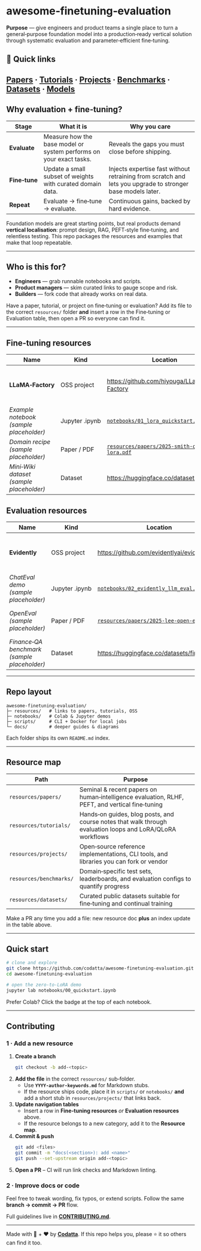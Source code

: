 # awesome‑finetuning‑evaluation

**Purpose** — give engineers and product teams a single place to turn a general‑purpose foundation model into a production‑ready vertical solution through systematic evaluation and parameter‑efficient fine‑tuning.

## 🚀 Quick links
[Papers](resources/papers/) · [Tutorials](resources/tutorials/) · [Projects](resources/projects/) · [Benchmarks](resources/benchmarks/) · [Datasets](resources/datasets/) 
· [Models](resources/models/)
---

## Why evaluation + fine‑tuning?

| Stage | What it is | Why you care |
|-------|-----------|--------------|
| **Evaluate** | Measure how the base model or system performs on your exact tasks. | Reveals the gaps you must close before shipping. |
| **Fine‑tune** | Update a small subset of weights with curated domain data. | Injects expertise fast without retraining from scratch and lets you upgrade to stronger base models later. |
| **Repeat** | Evaluate → fine‑tune → evaluate. | Continuous gains, backed by hard evidence. |

Foundation models are great starting points, but real products demand **vertical localisation**: prompt design, RAG, PEFT‑style fine‑tuning, and relentless testing. This repo packages the resources and examples that make that loop repeatable.

---

## Who is this for?

* **Engineers** — grab runnable notebooks and scripts.  
* **Product managers** — skim curated links to gauge scope and risk.  
* **Builders** — fork code that already works on real data.

Have a paper, tutorial, or project on fine‑tuning or evaluation? Add its file to the correct `resources/` folder **and** insert a row in the Fine‑tuning or Evaluation table, then open a PR so everyone can find it.

---

## Fine‑tuning resources

| Name | Kind | Location | Brief |
|------|------|----------|-------|
| **LLaMA‑Factory** | OSS project | <https://github.com/hiyouga/LLaMA-Factory> | End‑to‑end PEFT/LoRA/QLoRA fine‑tuning toolkit for Llama‑family models |
| *Example notebook (sample placeholder)* | Jupyter .ipynb | [`notebooks/01_lora_quickstart.ipynb`](notebooks/01_lora_quickstart.ipynb) | Minimal walk‑through: prepare data, run LoRA, eval |
| *Domain recipe (sample placeholder)* | Paper / PDF | [`resources/papers/2025-smith-clinical-lora.pdf`](resources/papers/2025-smith-clinical-lora.pdf) | Case study: adapting Llama to clinical text |
| *Mini‑Wiki dataset (sample placeholder)* | Dataset | <https://huggingface.co/datasets/miniwiki> | 100 K articles for fast experimentation |

## Evaluation resources

| Name | Kind | Location | Brief |
|------|------|----------|-------|
| **Evidently** | OSS project | <https://github.com/evidentlyai/evidently> | Open‑source data / model quality monitoring & LLM evaluation dashboards |
| *ChatEval demo (sample placeholder)* | Jupyter .ipynb | [`notebooks/02_evidently_llm_eval.ipynb`](notebooks/02_evidently_llm_eval.ipynb) | Build an interactive eval dashboard in 10 mins |
| *OpenEval (sample placeholder)* | Paper / PDF | [`resources/papers/2025-lee-open-eval.pdf`](resources/papers/2025-lee-open-eval.pdf) | Benchmarking human‑in‑the‑loop evaluation pipelines |
| *Finance‑QA benchmark (sample placeholder)* | Dataset | <https://huggingface.co/datasets/finance_qa> | 30 K Q&A pairs for financial reasoning tests |

---

## Repo layout

```
awesome-finetuning-evaluation/
├─ resources/   # links to papers, tutorials, OSS
├─ notebooks/   # Colab & Jupyter demos
├─ scripts/     # CLI + Docker for local jobs
└─ docs/        # deeper guides & diagrams
```
Each folder ships its own `README.md` index.

---

## Resource map

| Path | Purpose |
|------|---------|
| `resources/papers/` | Seminal & recent papers on human‑intelligence evaluation, RLHF, PEFT, and vertical fine‑tuning |
| `resources/tutorials/` | Hands‑on guides, blog posts, and course notes that walk through evaluation loops and LoRA/QLoRA workflows |
| `resources/projects/` | Open‑source reference implementations, CLI tools, and libraries you can fork or vendor |
| `resources/benchmarks/` | Domain‑specific test sets, leaderboards, and evaluation configs to quantify progress |
| `resources/datasets/` | Curated public datasets suitable for fine‑tuning and continual training |

Make a PR any time you add a file: new resource doc **plus** an index update in the table above.

---

## Quick start

```bash
# clone and explore
git clone https://github.com/codatta/awesome-finetuning-evaluation.git
cd awesome-finetuning-evaluation

# open the zero‑to‑LoRA demo
jupyter lab notebooks/00_quickstart.ipynb
```

Prefer Colab? Click the badge at the top of each notebook.

---

## Contributing

### 1 · Add a new resource

1. **Create a branch**
   ```bash
   git checkout -b add-<topic>
   ```
2. **Add the file** in the correct `resources/` sub‑folder.
   - Use **`YYYY-author-keywords.md`** for Markdown stubs.
   - If the resource ships code, place it in `scripts/` or `notebooks/` **and** add a short stub in `resources/projects/` that links back.
3. **Update navigation tables**
   - Insert a row in **Fine‑tuning resources** *or* **Evaluation resources** above.
   - If the resource belongs to a new category, add it to the **Resource map**.
4. **Commit & push**
   ```bash
   git add <files>
   git commit -m "docs(<section>): add <name>"
   git push --set-upstream origin add-<topic>
   ```
5. **Open a PR** – CI will run link checks and Markdown linting.

### 2 · Improve docs or code

Feel free to tweak wording, fix typos, or extend scripts. Follow the same **branch → commit → PR** flow.

Full guidelines live in **[CONTRIBUTING.md](CONTRIBUTING.md)**.

---

Made with 🧠 + ❤️ by [**Codatta**](https://codatta.ai). If this repo helps you, please ⭐ it so others can find it too.

